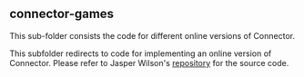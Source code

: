 ## connector-games

This sub-folder consists the code for different online versions of Connector.

This subfolder redirects to code for implementing an online version of Connector. Please refer to Jasper Wilson's [repository](https://github.com/jaspermwilson/Connector) for the source code.
